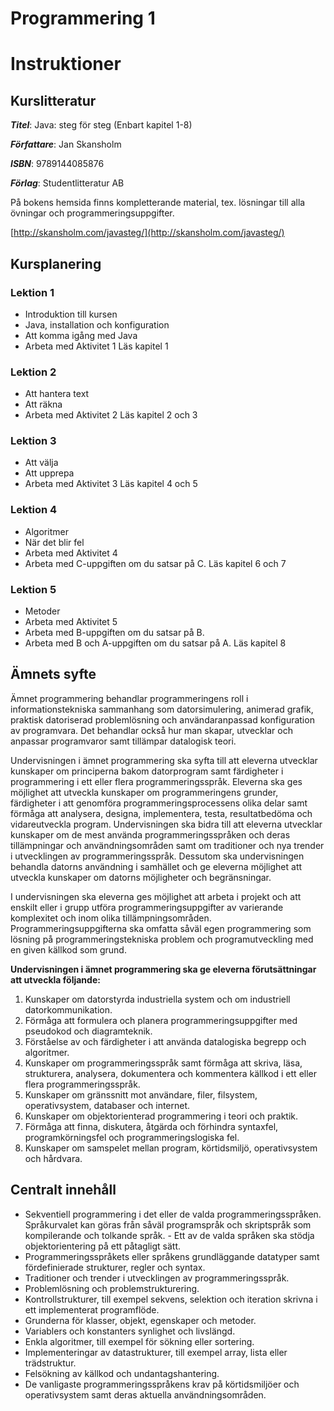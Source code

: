 # Programmering 1
 
# Instruktioner
## Kurslitteratur
***Titel***: Java: steg för steg (Enbart kapitel 1-8)

***Författare***: Jan Skansholm

***ISBN***: 9789144085876

***Förlag***: Studentlitteratur AB

På bokens hemsida finns ­kompletterande material, tex. lösningar till alla övningar och programmeringsuppgifter.

[http://skansholm.com/javasteg/](http://skansholm.com/javasteg/)


## Kursplanering 
### Lektion 1

- Introduktion till kursen
- Java, installation och konfiguration
- Att komma igång med Java
- Arbeta med Aktivitet 1
Läs kapitel 1 

### Lektion 2

- Att hantera text
- Att räkna
- Arbeta med Aktivitet 2
Läs kapitel 2 och 3

### Lektion 3

- Att välja 
- Att upprepa
- Arbeta med Aktivitet 3
Läs kapitel 4 och 5

### Lektion 4

- Algoritmer 
- När det blir fel 
- Arbeta med Aktivitet 4
- Arbeta med C-uppgiften om du satsar på C.
Läs kapitel 6 och 7

### Lektion 5 

- Metoder
- Arbeta med Aktivitet 5
- Arbeta med B-uppgiften om du satsar på B.
- Arbeta med B och A-uppgiften om du satsar på A.
Läs kapitel 8

## Ämnets syfte
Ämnet programmering behandlar programmeringens roll i informationstekniska sammanhang som datorsimulering, animerad grafik, praktisk datoriserad problemlösning och användaranpassad konfiguration av programvara. Det behandlar också hur man skapar, utvecklar och anpassar programvaror samt tillämpar datalogisk teori.

Undervisningen i ämnet programmering ska syfta till att eleverna utvecklar kunskaper om principerna bakom datorprogram samt färdigheter i programmering i ett eller flera programmeringsspråk. Eleverna ska ges möjlighet att utveckla kunskaper om programmeringens grunder, färdigheter i att genomföra programmeringsprocessens olika delar samt förmåga att analysera, designa, implementera, testa, resultatbedöma och vidareutveckla program. Undervisningen ska bidra till att eleverna utvecklar kunskaper om de mest använda programmeringsspråken och deras tillämpningar och användningsområden samt om traditioner och nya trender i utvecklingen av programmeringsspråk. Dessutom ska undervisningen behandla datorns användning i samhället och ge eleverna möjlighet att utveckla kunskaper om datorns möjligheter och begränsningar.

I undervisningen ska eleverna ges möjlighet att arbeta i projekt och att enskilt eller i grupp utföra programmeringsuppgifter av varierande komplexitet och inom olika tillämpningsområden. Programmeringsuppgifterna ska omfatta såväl egen programmering som lösning på programmeringstekniska problem och programutveckling med en given källkod som grund.

**Undervisningen i ämnet programmering ska ge eleverna förutsättningar att utveckla följande:**

1. Kunskaper om datorstyrda industriella system och om industriell datorkommunikation.
2. Förmåga att formulera och planera programmeringsuppgifter med pseudokod och diagramteknik.
3. Förståelse av och färdigheter i att använda datalogiska begrepp och algoritmer.
4. Kunskaper om programmeringsspråk samt förmåga att skriva, läsa, strukturera, analysera, dokumentera och kommentera källkod i ett eller flera programmeringsspråk.
5. Kunskaper om gränssnitt mot användare, filer, filsystem, operativsystem, databaser och internet.
6. Kunskaper om objektorienterad programmering i teori och praktik.
7. Förmåga att finna, diskutera, åtgärda och förhindra syntaxfel, programkörningsfel och programmeringslogiska fel.
8. Kunskaper om samspelet mellan program, körtidsmiljö, operativsystem och hårdvara.

## Centralt innehåll
- Sekventiell programmering i det eller de valda programmeringsspråken. Språkurvalet kan göras från såväl programspråk och skriptspråk som kompilerande och tolkande språk. - Ett av de valda språken ska stödja objektorientering på ett påtagligt sätt.
- Programmeringsspråkets eller språkens grundläggande datatyper samt fördefinierade strukturer, regler och syntax.
- Traditioner och trender i utvecklingen av programmeringsspråk.
- Problemlösning och problemstrukturering.
- Kontrollstrukturer, till exempel sekvens, selektion och iteration skrivna i ett implementerat programflöde.
- Grunderna för klasser, objekt, egenskaper och metoder.
- Variablers och konstanters synlighet och livslängd.
- Enkla algoritmer, till exempel för sökning eller sortering.
- Implementeringar av datastrukturer, till exempel array, lista eller trädstruktur.
- Felsökning av källkod och undantagshantering.
- De vanligaste programmeringsspråkens krav på körtidsmiljöer och operativsystem samt deras aktuella användningsområden.